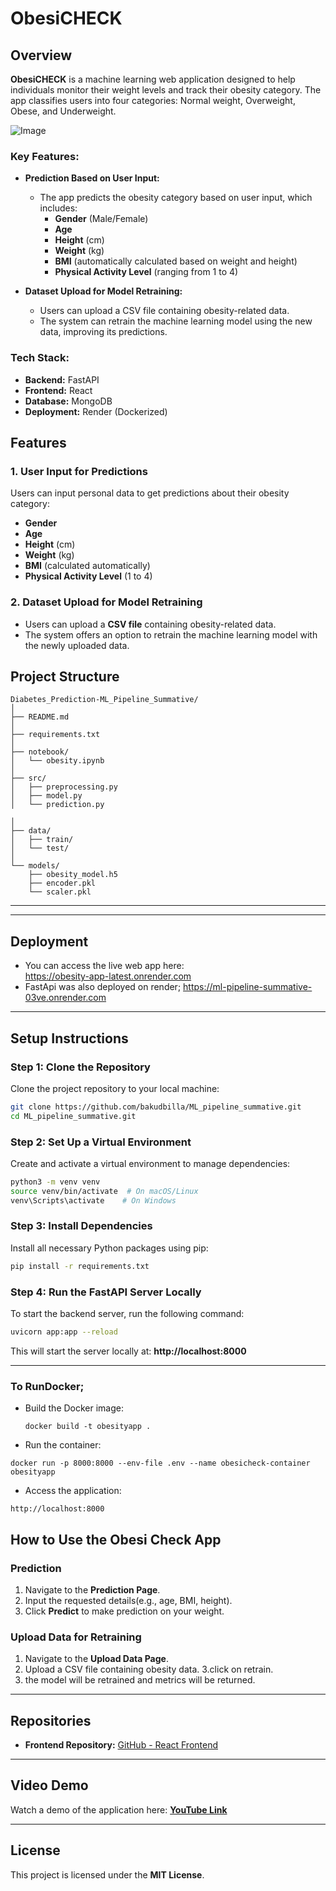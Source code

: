 # ObesiCHECK

## Overview
**ObesiCHECK** is a machine learning web application designed to help individuals monitor their weight levels and track their obesity category. The app classifies users into four categories: Normal weight, Overweight, Obese, and Underweight.

![Image](https://github.com/user-attachments/assets/b815bfc2-0af4-4e1a-b4ae-c9288b62ff27)

### Key Features:
- **Prediction Based on User Input:**
  - The app predicts the obesity category based on user input, which includes:
    - **Gender** (Male/Female)
    - **Age**
    - **Height** (cm)
    - **Weight** (kg)
    - **BMI** (automatically calculated based on weight and height)
    - **Physical Activity Level** (ranging from 1 to 4)

- **Dataset Upload for Model Retraining:**
  - Users can upload a CSV file containing obesity-related data.
  - The system can retrain the machine learning model using the new data, improving its predictions.

### Tech Stack:
- **Backend:** FastAPI
- **Frontend:** React
- **Database:** MongoDB
- **Deployment:** Render (Dockerized)

## Features

### 1. **User Input for Predictions**
   Users can input personal data to get predictions about their obesity category:
   - **Gender**
   - **Age**
   - **Height** (cm)
   - **Weight** (kg)
   - **BMI** (calculated automatically)
   - **Physical Activity Level** (1 to 4)

### 2. **Dataset Upload for Model Retraining**
   - Users can upload a **CSV file** containing obesity-related data.
   - The system offers an option to retrain the machine learning model with the newly uploaded data.


## Project Structure
```
Diabetes_Prediction-ML_Pipeline_Summative/
│
├── README.md
│
├── requirements.txt
│
├── notebook/
│   └── obesity.ipynb
│
├── src/
│   ├── preprocessing.py
│   ├── model.py
│   └── prediction.py

│
├── data/
│   ├── train/
│   └── test/
│
└── models/
    ├── obesity_model.h5
    ├── encoder.pkl
    └── scaler.pkl
```

---


---

## Deployment

- You can access the live web app here:  
      https://obesity-app-latest.onrender.com
- FastApi was also deployed on render;
    https://ml-pipeline-summative-03ve.onrender.com

---

## Setup Instructions

### Step 1: Clone the Repository
Clone the project repository to your local machine:
```sh
git clone https://github.com/bakudbilla/ML_pipeline_summative.git
cd ML_pipeline_summative.git
```

### Step 2: Set Up a Virtual Environment
Create and activate a virtual environment to manage dependencies:
```sh
python3 -m venv venv
source venv/bin/activate  # On macOS/Linux
venv\Scripts\activate    # On Windows
```

### Step 3: Install Dependencies
Install all necessary Python packages using pip:
```sh
pip install -r requirements.txt
```

### Step 4: Run the FastAPI Server Locally
To start the backend server, run the following command:
```sh
uvicorn app:app --reload
```
This will start the server locally at: **http://localhost:8000**

---


### To RunDocker;

- Build the Docker image:
   ```
   docker build -t obesityapp .
- Run the container:

```
docker run -p 8000:8000 --env-file .env --name obesicheck-container obesityapp
```
-  Access the application:
```
http://localhost:8000
```
## How to Use the Obesi Check App

### **Prediction**
1. Navigate to the **Prediction Page**.
2. Input the requested details(e.g., age, BMI, height).
3. Click **Predict** to make prediction on your weight.

### **Upload Data for Retraining**
1. Navigate to the **Upload Data Page**.
2. Upload a CSV file containing obesity data.
3.click on retrain.
4. the model will be retrained and metrics will be returned.

---

## Repositories
- **Frontend Repository:** [GitHub - React Frontend](https://github.com/bakudbilla/ObesityPredictionApp.git)

---

## Video Demo
Watch a demo of the application here: **[YouTube Link](https://youtu.be/Iv6v0MZT6Gc)**

---

## License
This project is licensed under the **MIT License**.
